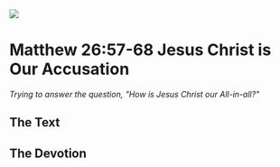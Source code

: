 <img class="intro-right" src="/images/art-matthew.jpg">

# Matthew 26:57-68 Jesus Christ is Our Accusation

*Trying to answer the question, "How is Jesus Christ our All-in-all?"*

## The Text

## The Devotion
